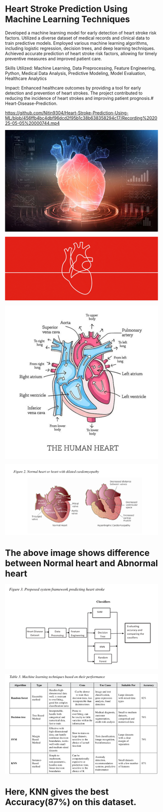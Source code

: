 # Heart Stroke Prediction Using Machine Learning Techniques

 Developed a machine learning model for early detection of heart stroke risk factors.
Utilized a diverse dataset of medical records and clinical data to train predictive models. Employed various machine learning algorithms, 
including logistic regression, decision trees, and deep learning techniques. Achieved accurate prediction of heart stroke risk factors, allowing 
for timely preventive measures and improved patient care.

Skills Utilized: Machine Learning, Data Preprocessing, Feature Engineering, Python, Medical Data Analysis, Predictive Modeling, Model Evaluation,
 Healthcare Analytics

Impact: Enhanced healthcare outcomes by providing a tool for early detection and prevention of heart strokes. The project contributed to reducing the 
incidence of heart strokes and improving patient prognosis.# Heart-Disease-Prediction.

https://github.com/Nitin9304/Heart-Stroke-Prediction-Using-ML/blob/456ffb4bc4dbf96dcd2f95b1c38b638358294c17/Recording%202025-05-05%20000744.mp4

![image_alt](https://github.com/Nitin9304/Heart-Stroke-Prediction-Using-ML/blob/e7cac8cefb00f0b3b4577bf904e71e57b26c613f/heart_.jpg)

![alt_image](https://github.com/Nitin9304/Heart-Stroke-Prediction-Using-ML/blob/40dce516c1f6d59e605173f891f3e8586123e32c/be.gif)

![image_alt](https://github.com/Nitin9304/Heart-Stroke-Prediction-Using-ML/blob/1a67040a77b21335417098784a4cea0e2be7696f/Heart..jpg)



![image_alt](https://github.com/Nitin9304/Heart-Stroke-Prediction-Using-ML/blob/d5d4b4afad5e354a8ced0ebdbf84eb02c6c25b3b/Normal%20and%20Abnormal%20Heart.png)

  # The above image shows difference between Normal heart and Abnormal heart 

![image_alt](https://github.com/Nitin9304/Heart-Stroke-Prediction-Using-ML/blob/3cbe426449d809264ffede80e2ca21bf28b34ee1/Flow%20chart.png)


![image_alt](https://github.com/Nitin9304/Heart-Stroke-Prediction-Using-ML/blob/cc8918518642054ee9f2c3a5e2e38c5c63ba938f/Accuracy.png)
# Here, KNN gives the best Accuracy(87%) on this dataset.
